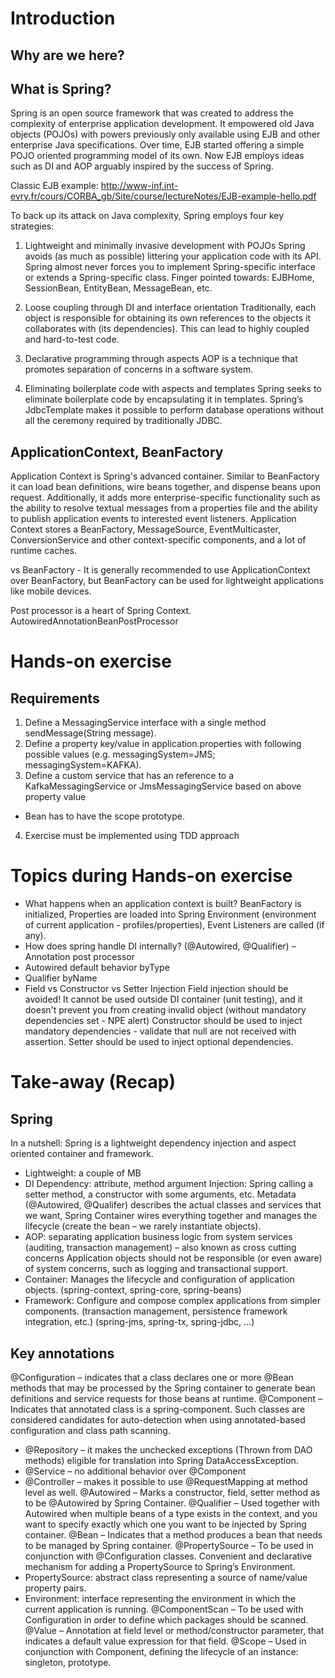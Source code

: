 # Introduction

## Why are we here?

## What is Spring?

Spring is an open source framework that was created to address the complexity of enterprise application development.
It empowered old Java objects (POJOs) with powers previously only available using EJB and other enterprise Java specifications.
Over time, EJB started offering a simple POJO oriented programming model of its own. 
Now EJB employs ideas such as DI and AOP arguably inspired by the success of Spring.

Classic EJB example:
http://www-inf.int-evry.fr/cours/CORBA_gb/Site/course/lectureNotes/EJB-example-hello.pdf

To back up its attack on Java complexity, Spring employs four key strategies:
1. Lightweight and minimally invasive development with POJOs
Spring avoids (as much as possible) littering your application code with its API. 
Spring almost never forces you to implement Spring-specific interface or extends a Spring-specific class.
Finger pointed towards: EJBHome, SessionBean, EntityBean, MessageBean, etc.

2. Loose coupling through DI and interface orientation
Traditionally, each object is responsible for obtaining its own references to the objects it collaborates with (its dependencies). 
This can lead to highly coupled and hard-to-test code.

3. Declarative programming through aspects
AOP is a technique that promotes separation of concerns in a software system.

4. Eliminating boilerplate code with aspects and templates
Spring seeks to eliminate boilerplate code by encapsulating it in templates. 
Spring’s JdbcTemplate makes it possible to perform database operations without all the ceremony required by traditionally JDBC.

## ApplicationContext, BeanFactory

Application Context is Spring's advanced container. Similar to BeanFactory it can load bean definitions, wire beans together, and dispense beans upon request. 
Additionally, it adds more enterprise-specific functionality such as the ability to resolve textual messages from a properties file and the ability to publish application events to interested event listeners.
Application Context stores a BeanFactory, MessageSource, EventMulticaster, ConversionService and other context-specific components, and a lot of runtime caches.

vs BeanFactory - It is generally recommended to use ApplicationContext over BeanFactory, but BeanFactory can be used for lightweight applications like mobile devices.

Post processor is a heart of Spring Context.
AutowiredAnnotationBeanPostProcessor

# Hands-on exercise

## Requirements

1. Define a MessagingService interface with a single method sendMessage(String message).
2. Define a property key/value in application.properties with following possible values (e.g. messagingSystem=JMS; messagingSystem=KAFKA).
3. Define a custom service that has an reference to a KafkaMessagingService or JmsMessagingService based on above property value
- Bean has to have the scope prototype.
4. Exercise must be implemented using TDD approach

# Topics during Hands-on exercise
- What happens when an application context is built?
BeanFactory is initialized, Properties are loaded into Spring Environment (environment of current application - profiles/properties), Event Listeners are called (if any).
- How does spring handle DI internally?
(@Autowired, @Qualifier) – Annotation post processor
- Autowired default behavior
byType
- Qualifier
byName
- Field vs Constructor vs Setter Injection
Field injection should be avoided! It cannot be used outside DI container (unit testing), and it doesn't prevent you from creating invalid object (without mandatory dependencies set - NPE alert)
Constructor should be used to inject mandatory dependencies - validate that null are not received with assertion.
Setter should be used to inject optional dependencies.

# Take-away (Recap)

## Spring

In a nutshell: Spring is a lightweight dependency injection and aspect oriented container and framework.
- Lightweight: a couple of MB
- DI
Dependency: attribute, method argument
Injection: Spring calling a setter method, a constructor with some arguments, etc.
Metadata (@Autowired, @Qualifer) describes the actual classes and services that we want, Spring Container wires everything together and manages the lifecycle (create the bean – we rarely instantiate objects).
- AOP: separating application business logic from system services (auditing, transaction management) – also known as cross cutting concerns
Application objects should not be responsible (or even aware) of system concerns, such as logging and transactional support.
- Container: Manages the lifecycle and configuration of application objects. (spring-context, spring-core, spring-beans)
- Framework: Configure and compose complex applications from simpler components. (transaction management, persistence framework integration, etc.) (spring-jms, spring-tx, spring-jdbc, …)

## Key annotations

@Configuration – indicates that a class declares one or more @Bean methods that may be processed by the Spring container to generate bean definitions and service requests for those beans at runtime.
@Component – Indicates that annotated class is a spring-component. Such classes are considered candidates for auto-detection when using annotated-based configuration and class path scanning.
-	@Repository – it makes the unchecked exceptions (Thrown from DAO methods) eligible for translation into Spring DataAccessException.
-	@Service – no additional behavior over @Component
-	@Controller – makes it possible to use @RequestMapping at method level as well.
@Autowired – Marks a constructor, field, setter method as to be @Autowired by Spring Container.
@Qualifier – Used together with Autowired when multiple beans of a type exists in the context, and you want to specify exactly which one you want to be injected by Spring container.
@Bean – Indicates that a method produces a bean that needs to be managed by Spring container.
@PropertySource – To be used in conjunction with @Configuration classes. Convenient and declarative mechanism for adding a PropertySource to Spring’s Environment.
-	PropertySource: abstract class representing a source of name/value property pairs.
-	Environment: interface representing the environment in which the current application is running.
@ComponentScan – To be used with Configuration in order to define which packages should be scanned.
@Value – Annotation at field level or method/constructor parameter, that indicates a default value expression for that field.
@Scope – Used in conjunction with Component, defining the lifecycle of an instance: singleton, prototype.